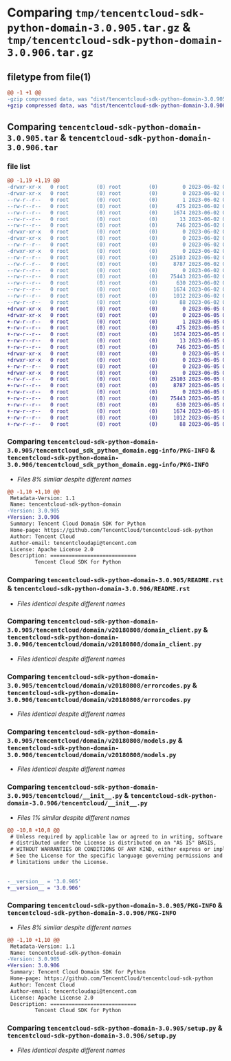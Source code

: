 # Comparing `tmp/tencentcloud-sdk-python-domain-3.0.905.tar.gz` & `tmp/tencentcloud-sdk-python-domain-3.0.906.tar.gz`

## filetype from file(1)

```diff
@@ -1 +1 @@
-gzip compressed data, was "dist/tencentcloud-sdk-python-domain-3.0.905.tar", last modified: Fri Jun  2 00:27:10 2023, max compression
+gzip compressed data, was "dist/tencentcloud-sdk-python-domain-3.0.906.tar", last modified: Mon Jun  5 00:33:13 2023, max compression
```

## Comparing `tencentcloud-sdk-python-domain-3.0.905.tar` & `tencentcloud-sdk-python-domain-3.0.906.tar`

### file list

```diff
@@ -1,19 +1,19 @@
-drwxr-xr-x   0 root         (0) root         (0)        0 2023-06-02 00:27:10.000000 tencentcloud-sdk-python-domain-3.0.905/
-drwxr-xr-x   0 root         (0) root         (0)        0 2023-06-02 00:27:10.000000 tencentcloud-sdk-python-domain-3.0.905/tencentcloud_sdk_python_domain.egg-info/
--rw-r--r--   0 root         (0) root         (0)        1 2023-06-02 00:27:10.000000 tencentcloud-sdk-python-domain-3.0.905/tencentcloud_sdk_python_domain.egg-info/dependency_links.txt
--rw-r--r--   0 root         (0) root         (0)      475 2023-06-02 00:27:10.000000 tencentcloud-sdk-python-domain-3.0.905/tencentcloud_sdk_python_domain.egg-info/SOURCES.txt
--rw-r--r--   0 root         (0) root         (0)     1674 2023-06-02 00:27:10.000000 tencentcloud-sdk-python-domain-3.0.905/tencentcloud_sdk_python_domain.egg-info/PKG-INFO
--rw-r--r--   0 root         (0) root         (0)       13 2023-06-02 00:27:10.000000 tencentcloud-sdk-python-domain-3.0.905/tencentcloud_sdk_python_domain.egg-info/top_level.txt
--rw-r--r--   0 root         (0) root         (0)      746 2023-06-02 00:27:10.000000 tencentcloud-sdk-python-domain-3.0.905/README.rst
-drwxr-xr-x   0 root         (0) root         (0)        0 2023-06-02 00:27:10.000000 tencentcloud-sdk-python-domain-3.0.905/tencentcloud/
-drwxr-xr-x   0 root         (0) root         (0)        0 2023-06-02 00:27:10.000000 tencentcloud-sdk-python-domain-3.0.905/tencentcloud/domain/
--rw-r--r--   0 root         (0) root         (0)        0 2023-06-02 00:27:10.000000 tencentcloud-sdk-python-domain-3.0.905/tencentcloud/domain/__init__.py
-drwxr-xr-x   0 root         (0) root         (0)        0 2023-06-02 00:27:10.000000 tencentcloud-sdk-python-domain-3.0.905/tencentcloud/domain/v20180808/
--rw-r--r--   0 root         (0) root         (0)    25103 2023-06-02 00:27:10.000000 tencentcloud-sdk-python-domain-3.0.905/tencentcloud/domain/v20180808/domain_client.py
--rw-r--r--   0 root         (0) root         (0)     8787 2023-06-02 00:27:10.000000 tencentcloud-sdk-python-domain-3.0.905/tencentcloud/domain/v20180808/errorcodes.py
--rw-r--r--   0 root         (0) root         (0)        0 2023-06-02 00:27:10.000000 tencentcloud-sdk-python-domain-3.0.905/tencentcloud/domain/v20180808/__init__.py
--rw-r--r--   0 root         (0) root         (0)    75443 2023-06-02 00:27:10.000000 tencentcloud-sdk-python-domain-3.0.905/tencentcloud/domain/v20180808/models.py
--rw-r--r--   0 root         (0) root         (0)      630 2023-06-02 00:27:10.000000 tencentcloud-sdk-python-domain-3.0.905/tencentcloud/__init__.py
--rw-r--r--   0 root         (0) root         (0)     1674 2023-06-02 00:27:10.000000 tencentcloud-sdk-python-domain-3.0.905/PKG-INFO
--rw-r--r--   0 root         (0) root         (0)     1012 2023-06-02 00:27:10.000000 tencentcloud-sdk-python-domain-3.0.905/setup.py
--rw-r--r--   0 root         (0) root         (0)       88 2023-06-02 00:27:10.000000 tencentcloud-sdk-python-domain-3.0.905/setup.cfg
+drwxr-xr-x   0 root         (0) root         (0)        0 2023-06-05 00:33:13.000000 tencentcloud-sdk-python-domain-3.0.906/
+drwxr-xr-x   0 root         (0) root         (0)        0 2023-06-05 00:33:13.000000 tencentcloud-sdk-python-domain-3.0.906/tencentcloud_sdk_python_domain.egg-info/
+-rw-r--r--   0 root         (0) root         (0)        1 2023-06-05 00:33:13.000000 tencentcloud-sdk-python-domain-3.0.906/tencentcloud_sdk_python_domain.egg-info/dependency_links.txt
+-rw-r--r--   0 root         (0) root         (0)      475 2023-06-05 00:33:13.000000 tencentcloud-sdk-python-domain-3.0.906/tencentcloud_sdk_python_domain.egg-info/SOURCES.txt
+-rw-r--r--   0 root         (0) root         (0)     1674 2023-06-05 00:33:13.000000 tencentcloud-sdk-python-domain-3.0.906/tencentcloud_sdk_python_domain.egg-info/PKG-INFO
+-rw-r--r--   0 root         (0) root         (0)       13 2023-06-05 00:33:13.000000 tencentcloud-sdk-python-domain-3.0.906/tencentcloud_sdk_python_domain.egg-info/top_level.txt
+-rw-r--r--   0 root         (0) root         (0)      746 2023-06-05 00:33:13.000000 tencentcloud-sdk-python-domain-3.0.906/README.rst
+drwxr-xr-x   0 root         (0) root         (0)        0 2023-06-05 00:33:13.000000 tencentcloud-sdk-python-domain-3.0.906/tencentcloud/
+drwxr-xr-x   0 root         (0) root         (0)        0 2023-06-05 00:33:13.000000 tencentcloud-sdk-python-domain-3.0.906/tencentcloud/domain/
+-rw-r--r--   0 root         (0) root         (0)        0 2023-06-05 00:33:13.000000 tencentcloud-sdk-python-domain-3.0.906/tencentcloud/domain/__init__.py
+drwxr-xr-x   0 root         (0) root         (0)        0 2023-06-05 00:33:13.000000 tencentcloud-sdk-python-domain-3.0.906/tencentcloud/domain/v20180808/
+-rw-r--r--   0 root         (0) root         (0)    25103 2023-06-05 00:33:13.000000 tencentcloud-sdk-python-domain-3.0.906/tencentcloud/domain/v20180808/domain_client.py
+-rw-r--r--   0 root         (0) root         (0)     8787 2023-06-05 00:33:13.000000 tencentcloud-sdk-python-domain-3.0.906/tencentcloud/domain/v20180808/errorcodes.py
+-rw-r--r--   0 root         (0) root         (0)        0 2023-06-05 00:33:13.000000 tencentcloud-sdk-python-domain-3.0.906/tencentcloud/domain/v20180808/__init__.py
+-rw-r--r--   0 root         (0) root         (0)    75443 2023-06-05 00:33:13.000000 tencentcloud-sdk-python-domain-3.0.906/tencentcloud/domain/v20180808/models.py
+-rw-r--r--   0 root         (0) root         (0)      630 2023-06-05 00:33:13.000000 tencentcloud-sdk-python-domain-3.0.906/tencentcloud/__init__.py
+-rw-r--r--   0 root         (0) root         (0)     1674 2023-06-05 00:33:13.000000 tencentcloud-sdk-python-domain-3.0.906/PKG-INFO
+-rw-r--r--   0 root         (0) root         (0)     1012 2023-06-05 00:33:13.000000 tencentcloud-sdk-python-domain-3.0.906/setup.py
+-rw-r--r--   0 root         (0) root         (0)       88 2023-06-05 00:33:13.000000 tencentcloud-sdk-python-domain-3.0.906/setup.cfg
```

### Comparing `tencentcloud-sdk-python-domain-3.0.905/tencentcloud_sdk_python_domain.egg-info/PKG-INFO` & `tencentcloud-sdk-python-domain-3.0.906/tencentcloud_sdk_python_domain.egg-info/PKG-INFO`

 * *Files 8% similar despite different names*

```diff
@@ -1,10 +1,10 @@
 Metadata-Version: 1.1
 Name: tencentcloud-sdk-python-domain
-Version: 3.0.905
+Version: 3.0.906
 Summary: Tencent Cloud Domain SDK for Python
 Home-page: https://github.com/TencentCloud/tencentcloud-sdk-python
 Author: Tencent Cloud
 Author-email: tencentcloudapi@tencent.com
 License: Apache License 2.0
 Description: ============================
         Tencent Cloud SDK for Python
```

### Comparing `tencentcloud-sdk-python-domain-3.0.905/README.rst` & `tencentcloud-sdk-python-domain-3.0.906/README.rst`

 * *Files identical despite different names*

### Comparing `tencentcloud-sdk-python-domain-3.0.905/tencentcloud/domain/v20180808/domain_client.py` & `tencentcloud-sdk-python-domain-3.0.906/tencentcloud/domain/v20180808/domain_client.py`

 * *Files identical despite different names*

### Comparing `tencentcloud-sdk-python-domain-3.0.905/tencentcloud/domain/v20180808/errorcodes.py` & `tencentcloud-sdk-python-domain-3.0.906/tencentcloud/domain/v20180808/errorcodes.py`

 * *Files identical despite different names*

### Comparing `tencentcloud-sdk-python-domain-3.0.905/tencentcloud/domain/v20180808/models.py` & `tencentcloud-sdk-python-domain-3.0.906/tencentcloud/domain/v20180808/models.py`

 * *Files identical despite different names*

### Comparing `tencentcloud-sdk-python-domain-3.0.905/tencentcloud/__init__.py` & `tencentcloud-sdk-python-domain-3.0.906/tencentcloud/__init__.py`

 * *Files 1% similar despite different names*

```diff
@@ -10,8 +10,8 @@
 # Unless required by applicable law or agreed to in writing, software
 # distributed under the License is distributed on an "AS IS" BASIS,
 # WITHOUT WARRANTIES OR CONDITIONS OF ANY KIND, either express or implied.
 # See the License for the specific language governing permissions and
 # limitations under the License.
 
 
-__version__ = '3.0.905'
+__version__ = '3.0.906'
```

### Comparing `tencentcloud-sdk-python-domain-3.0.905/PKG-INFO` & `tencentcloud-sdk-python-domain-3.0.906/PKG-INFO`

 * *Files 8% similar despite different names*

```diff
@@ -1,10 +1,10 @@
 Metadata-Version: 1.1
 Name: tencentcloud-sdk-python-domain
-Version: 3.0.905
+Version: 3.0.906
 Summary: Tencent Cloud Domain SDK for Python
 Home-page: https://github.com/TencentCloud/tencentcloud-sdk-python
 Author: Tencent Cloud
 Author-email: tencentcloudapi@tencent.com
 License: Apache License 2.0
 Description: ============================
         Tencent Cloud SDK for Python
```

### Comparing `tencentcloud-sdk-python-domain-3.0.905/setup.py` & `tencentcloud-sdk-python-domain-3.0.906/setup.py`

 * *Files identical despite different names*

